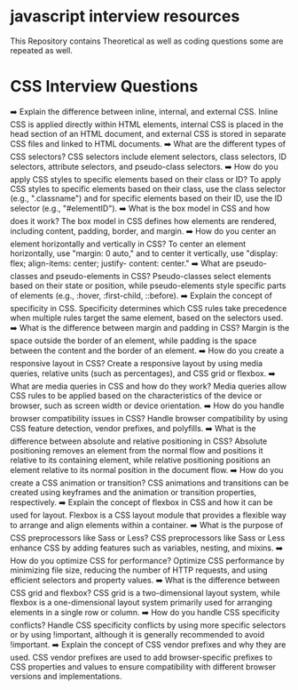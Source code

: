 # javascript interview resources

This Repository contains Theoretical as well as coding questions some are repeated as well.

# CSS Interview Questions
➡️ Explain the difference between inline, internal, and external CSS.
  Inline CSS is applied directly within HTML elements, internal CSS is placed in the head section of an HTML document, and external CSS is 
  stored in separate CSS files and linked to HTML documents. 
➡️ What are the different types of CSS selectors?
  CSS selectors include element selectors, class selectors, ID selectors, attribute selectors, and pseudo-class selectors.
➡️ How do you apply CSS styles to specific elements based on their class or ID?
  To apply CSS styles to specific elements based on their class, use the class selector (e.g., ".classname") and for specific elements 
  based on their ID, use the ID selector (e.g., "#elementID").
➡️ What is the box model in CSS and how does it work?
  The box model in CSS defines how elements are rendered, including content, padding, border, and margin.
➡️ How do you center an element horizontally and vertically in CSS?
  To center an element horizontally, use "margin: 0 auto," and to center it vertically, use "display: flex; align-items: center; justify- 
  content: center."
➡️ What are pseudo-classes and pseudo-elements in CSS?
  Pseudo-classes select elements based on their state or position, while pseudo-elements style specific parts of elements (e.g., :hover, 
  :first-child, ::before).
➡️ Explain the concept of specificity in CSS.
  Specificity determines which CSS rules take precedence when multiple rules target the same element, based on the selectors used.
➡️ What is the difference between margin and padding in CSS?
  Margin is the space outside the border of an element, while padding is the space between the content and the border of an element.
➡️ How do you create a responsive layout in CSS?
  Create a responsive layout by using media queries, relative units (such as percentages), and CSS grid or flexbox.
➡️ What are media queries in CSS and how do they work?
  Media queries allow CSS rules to be applied based on the characteristics of the device or browser, such as screen width or device 
  orientation.
➡️ How do you handle browser compatibility issues in CSS?
  Handle browser compatibility by using CSS feature detection, vendor prefixes, and polyfills.
➡️ What is the difference between absolute and relative positioning in CSS?
  Absolute positioning removes an element from the normal flow and positions it relative to its containing element, while relative 
  positioning positions an element relative to its normal position in the document flow.
➡️ How do you create a CSS animation or transition?
  CSS animations and transitions can be created using keyframes and the animation or transition properties, respectively.
➡️ Explain the concept of flexbox in CSS and how it can be used for layout.
  Flexbox is a CSS layout module that provides a flexible way to arrange and align elements within a container.
➡️ What is the purpose of CSS preprocessors like Sass or Less?
  CSS preprocessors like Sass or Less enhance CSS by adding features such as variables, nesting, and mixins.
➡️ How do you optimize CSS for performance?
  Optimize CSS performance by minimizing file size, reducing the number of HTTP requests, and using efficient selectors and property values.
➡️ What is the difference between CSS grid and flexbox?
  CSS grid is a two-dimensional layout system, while flexbox is a one-dimensional layout system primarily used for arranging elements in a 
  single row or column.
➡️ How do you handle CSS specificity conflicts?
  Handle CSS specificity conflicts by using more specific selectors or by using !important, although it is generally recommended to avoid 
  !important.
➡️ Explain the concept of CSS vendor prefixes and why they are used.
  CSS vendor prefixes are used to add browser-specific prefixes to CSS properties and values to ensure compatibility with different browser 
  versions and implementations. 

